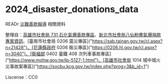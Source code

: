 # 2024_disaster_donations_data
READr [災難善款報導]("https://readr.tw/post/2982") 相關資料

整理自：[高雄市社會局 731 石化氣爆善款專區](<https://socbu.kcg.gov.tw/index.php?prog=3&b_id=1>)、[新北市社會局八仙粉塵氣爆捐款專案資訊]("https://www.sw.ntpc.gov.tw/home.jsp?id=270b0a2ab05bcfc8&act=be4f48068b2b0031&dataserno=0a2ac67043b90269e473fbacf61b30b0")、[臺南市社會局 0206 震災專區]("https://sab.tainan.gov.tw/cl.aspx?n=21428")、[花蓮縣政府 0206 賑災專區]("https://0206.hl.gov.tw/cl.aspx?n=3040")、[衛福部 0402 臺鐵 408 次列車事故專區]("https://www.mohw.gov.tw/lp-5127-1.html")、[高雄市社會局 1014 城中城火災事故案專區]("https://socbu.kcg.gov.tw/index.php?prog=3&b_id=1")

Liscense：CC0
